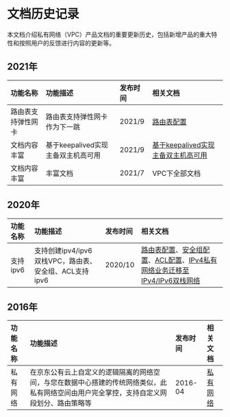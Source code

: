 # 文档历史记录

本文档介绍私有网络（VPC）产品文档的重要更新历史，包括新增产品的重大特性和按照用户的反馈进行内容的更新等。

## 2021年
| 功能名称 | 功能描述 | 发布时间 | 相关文档|
| :---------------| :--------------|:------------|:--------|
|路由表支持弹性网卡|路由表支持弹性网卡作为下一跳|2021/9|[路由表配置](../Operation-Guide/Route-Table-Configuration.md)|
|文档内容丰富|基于keepalived实现主备双主机高可用 |2021/9|[基于keepalived实现主备双主机高可用](../Best-Practice/Keepalived.md)
|文档内容丰富|丰富文档|2021/7|VPC下全部文档|


## 2020年
| 功能名称 | 功能描述 | 发布时间 | 相关文档|
| :---------------| :--------------|:------------|:--------|
|支持ipv6|支持创建ipv4/ipv6双栈VPC，路由表、安全组、ACL支持ipv6|2020/10|[路由表配置](https://docs.jdcloud.com/cn/virtual-private-cloud/route-table-configuration)、[安全组配置](https://docs.jdcloud.com/cn/virtual-private-cloud/security-group-configuration)、[ACL配置](https://docs.jdcloud.com/cn/virtual-private-cloud/network-acl-configuration)、[IPv4私有网络业务迁移至IPv4/IPv6双栈网络](https://docs.jdcloud.com/cn/virtual-private-cloud/part-of-ipv4toipv6-best-practice)



## 2016年
| 功能名称 | 功能描述 | 发布时间 | 相关文档|
| :---------------| :--------------|:------------|:--------|
|私有网络|在京东公有云上自定义的逻辑隔离的网络空间，与您在数据中心搭建的传统网络类似，此私有网络空间由用户完全掌控，支持自定义网段划分、路由策略等|2016-04 |[私有网络](https://docs.jdcloud.com/cn/virtual-private-cloud/product-overview)
